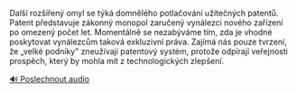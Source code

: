 
Další rozšířený omyl se týká domnělého potlačování užitečných patentů. Patent představuje zákonný monopol zaručený vynálezci nového zařízení po omezený počet let. Momentálně se nezabýváme tím, zda je vhodné poskytovat vynálezcům taková exkluzivní práva. Zajímá nás pouze tvrzení, že „velké podniky" zneužívají patentový systém, protože odpírají veřejnosti prospěch, který by mohla mít z technologických zlepšení.

[🔊 Poslechnout audio](/data/7-paragraphs/audio/chapter_93/para_004-Dal-rozen-omyl-se-tk-domnlho-potlaovn.mp3)
